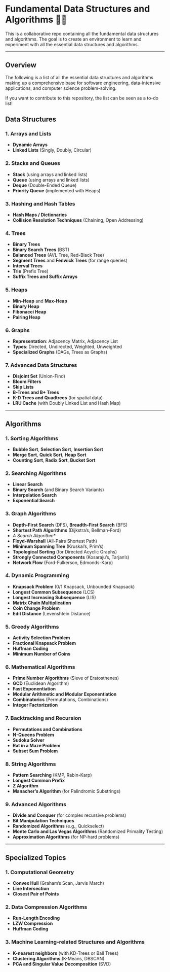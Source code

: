 # Fundamental Data Structures and Algorithms 🧑‍💻
This is a collaborative repo containing all the fundamental data structures and algorithms. The goal is to create an environment to learn and experiment with all the essential data structures and algorithms.

---

## Overview

The following is a list of all the essential data structures and algorithms making up a comprehensive base for software engineering, data-intensive applications, and computer science problem-solving.

If you want to contribute to this repository, the list can be seen as a to-do list!

## Data Structures

### 1. Arrays and Lists
- **Dynamic Arrays**
- **Linked Lists** (Singly, Doubly, Circular)

### 2. Stacks and Queues
- **Stack** (using arrays and linked lists)
- **Queue** (using arrays and linked lists)
- **Deque** (Double-Ended Queue)
- **Priority Queue** (implemented with Heaps)

### 3. Hashing and Hash Tables
- **Hash Maps / Dictionaries**
- **Collision Resolution Techniques** (Chaining, Open Addressing)

### 4. Trees
- **Binary Trees**
- **Binary Search Trees** (BST)
- **Balanced Trees** (AVL Tree, Red-Black Tree)
- **Segment Trees** and **Fenwick Trees** (for range queries)
- **Interval Trees**
- **Trie** (Prefix Tree)
- **Suffix Trees and Suffix Arrays**

### 5. Heaps
- **Min-Heap** and **Max-Heap**
- **Binary Heap**
- **Fibonacci Heap**
- **Pairing Heap**

### 6. Graphs
- **Representation**: Adjacency Matrix, Adjacency List
- **Types**: Directed, Undirected, Weighted, Unweighted
- **Specialized Graphs** (DAGs, Trees as Graphs)

### 7. Advanced Data Structures
- **Disjoint Set** (Union-Find)
- **Bloom Filters**
- **Skip Lists**
- **B-Trees and B+ Trees**
- **K-D Trees and Quadtrees** (for spatial data)
- **LRU Cache** (with Doubly Linked List and Hash Map)

---

## Algorithms

### 1. Sorting Algorithms
- **Bubble Sort**, **Selection Sort**, **Insertion Sort**
- **Merge Sort**, **Quick Sort**, **Heap Sort**
- **Counting Sort**, **Radix Sort**, **Bucket Sort**

### 2. Searching Algorithms
- **Linear Search**
- **Binary Search** (and Binary Search Variants)
- **Interpolation Search**
- **Exponential Search**

### 3. Graph Algorithms
- **Depth-First Search** (DFS), **Breadth-First Search** (BFS)
- **Shortest Path Algorithms** (Dijkstra’s, Bellman-Ford)
- **A* Search Algorithm**
- **Floyd-Warshall** (All-Pairs Shortest Path)
- **Minimum Spanning Tree** (Kruskal’s, Prim’s)
- **Topological Sorting** (for Directed Acyclic Graphs)
- **Strongly Connected Components** (Kosaraju’s, Tarjan’s)
- **Network Flow** (Ford-Fulkerson, Edmonds-Karp)

### 4. Dynamic Programming
- **Knapsack Problem** (0/1 Knapsack, Unbounded Knapsack)
- **Longest Common Subsequence** (LCS)
- **Longest Increasing Subsequence** (LIS)
- **Matrix Chain Multiplication**
- **Coin Change Problem**
- **Edit Distance** (Levenshtein Distance)

### 5. Greedy Algorithms
- **Activity Selection Problem**
- **Fractional Knapsack Problem**
- **Huffman Coding**
- **Minimum Number of Coins**

### 6. Mathematical Algorithms
- **Prime Number Algorithms** (Sieve of Eratosthenes)
- **GCD** (Euclidean Algorithm)
- **Fast Exponentiation**
- **Modular Arithmetic and Modular Exponentiation**
- **Combinatorics** (Permutations, Combinations)
- **Integer Factorization**

### 7. Backtracking and Recursion
- **Permutations and Combinations**
- **N-Queens Problem**
- **Sudoku Solver**
- **Rat in a Maze Problem**
- **Subset Sum Problem**

### 8. String Algorithms
- **Pattern Searching** (KMP, Rabin-Karp)
- **Longest Common Prefix**
- **Z Algorithm**
- **Manacher’s Algorithm** (for Palindromic Substrings)

### 9. Advanced Algorithms
- **Divide and Conquer** (for complex recursive problems)
- **Bit Manipulation Techniques**
- **Randomized Algorithms** (e.g., Quickselect)
- **Monte Carlo and Las Vegas Algorithms** (Randomized Primality Testing)
- **Approximation Algorithms** (for NP-hard problems)

---

## Specialized Topics

### 1. Computational Geometry
- **Convex Hull** (Graham’s Scan, Jarvis March)
- **Line Intersection**
- **Closest Pair of Points**

### 2. Data Compression Algorithms
- **Run-Length Encoding**
- **LZW Compression**
- **Huffman Coding**

### 3. Machine Learning-related Structures and Algorithms
- **K-nearest neighbors** (with KD-Trees or Ball Trees)
- **Clustering Algorithms** (K-Means, DBSCAN)
- **PCA and Singular Value Decomposition** (SVD)
